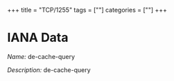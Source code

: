 +++
title = "TCP/1255"
tags = [""]
categories = [""]
+++

# IANA Data

_Name:_ de-cache-query

_Description:_ de-cache-query

